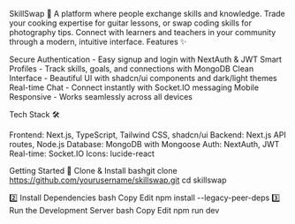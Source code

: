 SkillSwap 🚀
A platform where people exchange skills and knowledge. Trade your cooking expertise for guitar lessons, or swap coding skills for photography tips. Connect with learners and teachers in your community through a modern, intuitive interface.
Features ✨

Secure Authentication - Easy signup and login with NextAuth & JWT
Smart Profiles - Track skills, goals, and connections with MongoDB
Clean Interface - Beautiful UI with shadcn/ui components and dark/light themes
Real-time Chat - Connect instantly with Socket.IO messaging
Mobile Responsive - Works seamlessly across all devices

Tech Stack 🛠

Frontend: Next.js, TypeScript, Tailwind CSS, shadcn/ui
Backend: Next.js API routes, Node.js
Database: MongoDB with Mongoose
Auth: NextAuth, JWT
Real-time: Socket.IO
Icons: lucide-react

Getting Started 🌟
Clone & Install
bashgit clone https://github.com/yourusername/skillswap.git
cd skillswap

2️⃣ Install Dependencies
bash
Copy
Edit
npm install --legacy-peer-deps
3️⃣ Run the Development Server
bash
Copy
Edit
npm run dev
